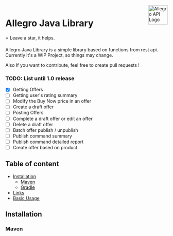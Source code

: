 <a href="https://discord.killsoft.org">
	<img src="http://discord.killsoft.org/assets/img/allegroapi-new.png" alt="Allegro API Logo" title="Allegro API Java Impl" align="right" height="60">
</a>

# Allegro Java Library

:star: Leave a star, it helps.

Allegro Java Library is a simple library based on functions from rest api.
Currently it's a WIP Project, so things may change.

Also If you want to contribute, feel free to create pull requests !

### TODO: List until 1.0 release

- [x] Getting Offers
- [ ] Getting user's rating summary
- [ ] Modify the Buy Now price in an offer
- [ ] Create a draft offer
- [ ] Posting Offers
- [ ] Complete a draft offer or edit an offer
- [ ] Delete a draft offer
- [ ] Batch offer publish / unpublish
- [ ] Publish command summary
- [ ] Publish command detailed report
- [ ] Create offer based on product

## Table of content

- [Installation](#installation)
	- [Maven](#maven-installation)
	- [Gradle](#gradle-installation)
- [Links](#links)
- [Basic Usage](#usage)

## Installation

### Maven

```xml

```


